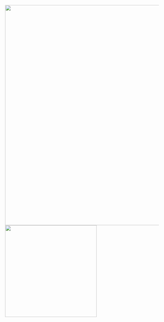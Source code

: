 <a href="https://github.com/anuraghazra/convoychat">
  <img width=720 align="center" src="http://github-profile-summary-cards.vercel.app/api/cards/profile-details?username=ibrahimsel&theme=default" />
</a>

<a href="https://github.com/anuraghazra/convoychat">
  <img width=300 align="center" src="https://github-readme-stats.vercel.app/api/top-langs/?username=ibrahimsel&hide=fortran,html,makefile&theme=synthwave" />
</a>
